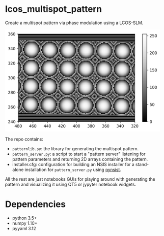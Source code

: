 # lcos_multispot_pattern

Create a multispot pattern via phase modulation using a LCOS-SLM.

![LCOS multispot phase pattern](pattern.png)

The repo contains:

- `patternlib.py`: the library for generating the multispot pattern.
- `pattern_server.py`: a script to start a "pattern server" listening for
  pattern parameters and returning 2D arrays containing the pattern.
- installer.cfg: configuration for building an NSIS installer for a stand-alone
  installation for `pattern_server.py` using [pynsist](https://github.com/takluyver/pynsist).
  
All the rest are just notebooks GUIs for playing around with generating the pattern
and visualizing it using QT5 or jypyter notebook widgets.

# Dependencies

- python 3.5+
- numpy 1.10+
- pyyaml 3.12
